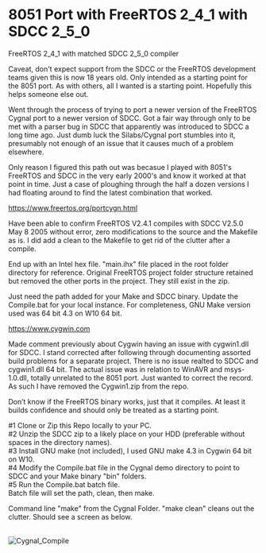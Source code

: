# 8051 Port with FreeRTOS 2_4_1 with SDCC 2_5_0
FreeRTOS 2_4_1 with matched SDCC 2_5_0 compiler

Caveat, don't expect support from the SDCC or the FreeRTOS development teams given this is now 18 
years old. Only intended as a starting point for the 8051 port. As with others, all I wanted 
is a starting point. Hopefully this helps someone else out.

Went through the process of trying to port a newer version of the FreeRTOS Cygnal port to
a newer version of SDCC. Got a fair way through only to be met with a parser bug in SDCC that
apparently was introduced to SDCC a long time ago. Just dumb luck the Silabs/Cygnal port stumbles into it,
presumably not enough of an issue that it causes much of a problem elsewhere.

Only reason I figured this path out was becasue I played with 8051's FreeRTOS and SDCC in the very early 
2000's and know it worked at that point in time. Just a case of ploughing through the half a dozen versions 
I had floating around to find the latest combination that worked.

https://www.freertos.org/portcygn.html

Have been able to confirm FreeRTOS V2.4.1 compiles with SDCC V2.5.0 May 8 2005 without error, 
zero modifications to the source and the Makefile as is.  I did add a clean to the Makefile 
to get rid of the clutter after a compile.

End up with an Intel hex file. "main.ihx" file placed in the root folder directory for reference. 
Original FreeRTOS project folder structure retained but removed the other ports in the project. They still
exist in the zip.

Just need the path added for your Make and SDCC binary. Update the Compile.bat for your local instance. 
For completeness, GNU Make version used was 64 bit 4.3 on W10 64 bit.

https://www.cygwin.com

Made comment previously about Cygwin having an issue with cygwin1.dll for SDCC. I stand corrected after 
following through documenting assorted build problems for a separate project. There is no issue 
realted to SDCC and cygwin1.dll 64 bit. The actual issue was in relation to WinAVR and msys-1.0.dll,
totally unrelated to the 8051 port. Just wanted to correct the record. As such I have removed the 
Cygwin1.zip from the repo.

Don’t know if the FreeRTOS binary works, just that it compiles. At least it builds confidence and should only be
treated as a starting point. 

#1 Clone or Zip this Repo locally to your PC.<BR>
#2 Unzip the SDCC zip to a likely place on your HDD (preferable without spaces in the directory names).<BR>
#3 Install GNU make (not included), I used GNU make 4.3 in Cygwin 64 bit on W10.<BR>
#4 Modify the Compile.bat file in the Cygnal demo directory to point to SDCC and your Make binary "bin" folders.<BR>
#5 Run the Compile.bat batch file.<BR>
Batch file will set the path, clean, then make.

Command line "make" from the Cygnal Folder. "make clean" cleans out the clutter.
Should see a screen as below.<BR><BR>

![Cygnal_Compile](https://github.com/myupctoys/FreeRTOS_8051_Port/assets/5317221/014a93e3-c486-4c66-9eec-340aa7701470)


